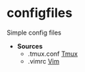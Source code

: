 # configfiles

Simple config files

* **Sources**
    * .tmux.conf [Tmux](https://tmux.github.io/)
    * .vimrc [Vim](http://www.vim.org/)

